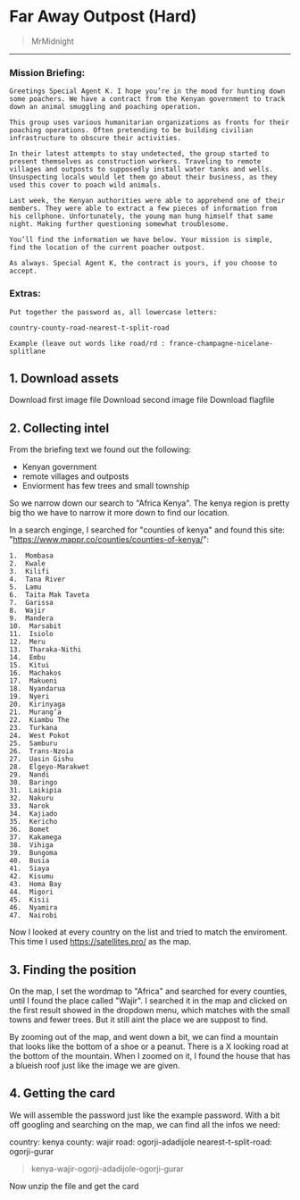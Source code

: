# Far Away Outpost (Hard)
> MrMidnight

-----------------------------------------

### Mission Briefing:

```
Greetings Special Agent K. I hope you’re in the mood for hunting down some poachers. We have a contract from the Kenyan government to track down an animal smuggling and poaching operation.

This group uses various humanitarian organizations as fronts for their poaching operations. Often pretending to be building civilian infrastructure to obscure their activities.

In their latest attempts to stay undetected, the group started to present themselves as construction workers. Traveling to remote villages and outposts to supposedly install water tanks and wells. Unsuspecting locals would let them go about their business, as they used this cover to poach wild animals.

Last week, the Kenyan authorities were able to apprehend one of their members. They were able to extract a few pieces of information from his cellphone. Unfortunately, the young man hung himself that same night. Making further questioning somewhat troublesome.

You’ll find the information we have below. Your mission is simple, find the location of the current poacher outpost.

As always. Special Agent K, the contract is yours, if you choose to accept.
```
### Extras:
```
Put together the password as, all lowercase letters:

country-county-road-nearest-t-split-road

Example (leave out words like road/rd : france-champagne-nicelane-splitlane
```

## 1. Download assets

Download first image file
Download second image file
Download flagfile

## 2. Collecting intel

From the briefing text we found out the following:
- Kenyan government
- remote villages and outposts
- Enviorment has few trees and small township

So we narrow down our search to "Africa Kenya". The kenya region is pretty big tho we have to narrow it more down to find our location. 

In a search enginge, I searched for "counties of kenya" and found this site: "https://www.mappr.co/counties/counties-of-kenya/": 
```
1.  Mombasa
2.  Kwale
3.  Kilifi
4.  Tana River
5.  Lamu
6.  Taita Mak Taveta
7.  Garissa
8.  Wajir
9.  Mandera
10.  Marsabit
11.  Isiolo
12.  Meru
13.  Tharaka-Nithi
14.  Embu
15.  Kitui
16.  Machakos
17.  Makueni
18.  Nyandarua
19.  Nyeri
20.  Kirinyaga
21.  Murang’a
22.  Kiambu The
23.  Turkana
24.  West Pokot
25.  Samburu
26.  Trans-Nzoia
27.  Uasin Gishu
28.  Elgeyo-Marakwet
29.  Nandi
30.  Baringo
31.  Laikipia
32.  Nakuru
33.  Narok
34.  Kajiado
35.  Kericho
36.  Bomet
37.  Kakamega
38.  Vihiga
39.  Bungoma
40.  Busia
41.  Siaya
42.  Kisumu
43.  Homa Bay
44.  Migori
45.  Kisii
46.  Nyamira
47.  Nairobi
```

Now I looked at every country on the list and tried to match the enviroment. This time I used https://satellites.pro/ as the map. 

## 3. Finding the position

On the map, I set the wordmap to "Africa" and searched for every counties, until I found the place called "Wajir". I searched it in the map and clicked on the first result showed in the dropdown menu, which matches with the small towns and fewer trees. But it still aint the place we are suppost to find.

By zooming out of the map, and went down a bit, we can find a mountain that looks like the bottom of a shoe or a peanut. There is a X looking road at the bottom of the mountain. When I zoomed on it, I found the house that has a blueish roof just like the image we are given.

## 4. Getting the card

We will assemble the password just like the example password. With a bit off googling and searching on the map, we can find all the infos we need:

country: kenya
county: wajir
road: ogorji-adadijole
nearest-t-split-road: ogorji-gurar

>kenya-wajir-ogorji-adadijole-ogorji-gurar

Now unzip the file and get the card